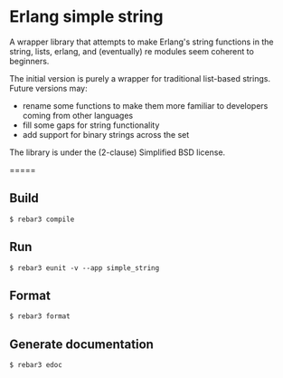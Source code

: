 Erlang simple string
====================

A wrapper library that attempts to make Erlang's string functions in the string, lists, erlang, and (eventually) re modules seem coherent to beginners.

The initial version is purely a wrapper for traditional list-based strings.  Future versions may:

* rename some functions to make them more familiar to developers coming from other languages
* fill some gaps for string functionality
* add support for binary strings across the set

The library is under the (2-clause) Simplified BSD license.

=====


Build
-----
	$ rebar3 compile

Run
-----
	$ rebar3 eunit -v --app simple_string
	
Format
-----
	$ rebar3 format

Generate documentation
-----
	$ rebar3 edoc
